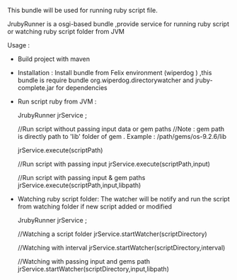 This bundle will be used for running ruby script file.

JrubyRunner is a osgi-based bundle ,provide service for running ruby script or watching ruby script folder  from JVM 

Usage :
   - Build project with maven
   - Installation : 
		Install bundle from Felix environment (wiperdog ) ,this bundle is require bundle org.wiperdog.directorywatcher and jruby-complete.jar for dependencies
   - Run script ruby from JVM :
    
		JrubyRunner jrService ;
		
		//Run script without passing input data or gem paths 
		//Note : gem path is directly path to 'lib' folder of gem . Example : /path/gems/os-9.2.6/lib
		
		jrService.execute(scriptPath)
		
		//Run script with passing input
		jrService.execute(scriptPath,input)
		
		//Run script with passing input & gem paths
		jrService.execute(scriptPath,input,libpath)
   
   - Watching ruby script folder:  The watcher will be notify and run the script from watching folder  if new script added or modified
    
		JrubyRunner jrService ;	
		
		//Watching a script folder
		jrService.startWatcher(scriptDirectory)
		
		//Watching with interval
		jrService.startWatcher(scriptDirectory,interval)
		
		//Watching with passing input and gems path
		jrService.startWatcher(scriptDirectory,input,libpath)
		
   
	  
	  
